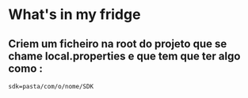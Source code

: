 # What's in my fridge
## Criem um ficheiro na root do projeto que se chame local.properties e que tem que ter algo como :
```
sdk=pasta/com/o/nome/SDK
```
